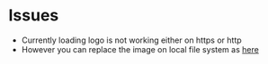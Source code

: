 # Issues
- Currently loading logo is not working either on https or http
- However you can replace the image on local file system as [here](https://forum.opensearch.org/t/custom-branding-of-logo-triggers-invalidconfigurationerror/20919/2)